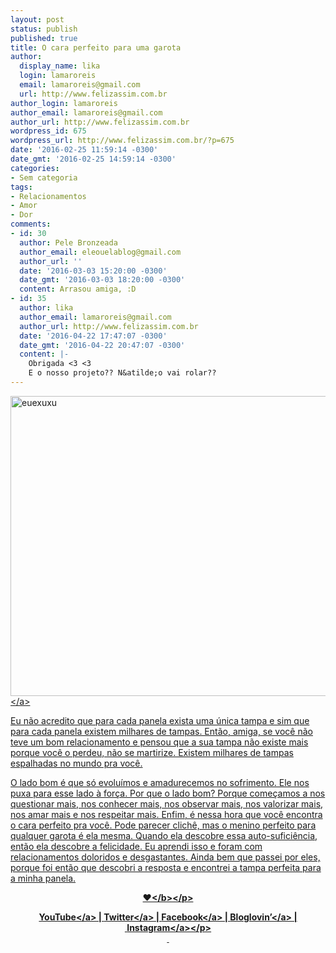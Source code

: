 ```yaml
---
layout: post
status: publish
published: true
title: O cara perfeito para uma garota
author:
  display_name: lika
  login: lamaroreis
  email: lamaroreis@gmail.com
  url: http://www.felizassim.com.br
author_login: lamaroreis
author_email: lamaroreis@gmail.com
author_url: http://www.felizassim.com.br
wordpress_id: 675
wordpress_url: http://www.felizassim.com.br/?p=675
date: '2016-02-25 11:59:14 -0300'
date_gmt: '2016-02-25 14:59:14 -0300'
categories:
- Sem categoria
tags:
- Relacionamentos
- Amor
- Dor
comments:
- id: 30
  author: Pele Bronzeada
  author_email: eleouelablog@gmail.com
  author_url: ''
  date: '2016-03-03 15:20:00 -0300'
  date_gmt: '2016-03-03 18:20:00 -0300'
  content: Arrasou amiga, :D
- id: 35
  author: lika
  author_email: lamaroreis@gmail.com
  author_url: http://www.felizassim.com.br
  date: '2016-04-22 17:47:07 -0300'
  date_gmt: '2016-04-22 20:47:07 -0300'
  content: |-
    Obrigada <3 <3
    E o nosso projeto?? N&atilde;o vai rolar??
---
```

<p><a href="http:&#47;&#47;www.felizassim.com.br&#47;wp-content&#47;uploads&#47;2016&#47;02&#47;IMG_6117.jpg"><img class="aligncenter wp-image-677 size-large" src="http:&#47;&#47;www.felizassim.com.br&#47;wp-content&#47;uploads&#47;2016&#47;02&#47;IMG_6117-1024x768.jpg" alt="euexuxu" width="640" height="480" &#47;><&#47;a></p>
<p>Eu n&atilde;o acredito que para cada panela exista uma &uacute;nica&nbsp;tampa e sim que para cada panela existem milhares de tampas. Ent&atilde;o, amiga, se voc&ecirc; n&atilde;o teve um bom relacionamento e pensou que a sua tampa n&atilde;o existe mais porque voc&ecirc; o perdeu, n&atilde;o se martirize. Existem milhares de tampas espalhadas no mundo pra voc&ecirc;.</p>
<p>O lado bom &eacute; que s&oacute; evolu&iacute;mos e amadurecemos no sofrimento. Ele nos puxa para esse lado &agrave; for&ccedil;a. Por que o lado bom? Porque come&ccedil;amos a nos questionar mais, nos conhecer mais, nos observar mais, nos valorizar mais, nos amar mais e nos respeitar mais. Enfim, &eacute; nessa hora que voc&ecirc; encontra o cara perfeito pra voc&ecirc;. Pode parecer clich&ecirc;, mas o menino perfeito para qualquer garota &eacute; ela mesma. Quando ela descobre essa auto-sufici&ecirc;ncia, ent&atilde;o ela descobre a felicidade. Eu aprendi isso e foram com relacionamentos doloridos e desgastantes. Ainda bem que passei por eles, porque foi ent&atilde;o que descobri a resposta e encontrei a tampa perfeita para a minha panela.</p>
<p style="text-align: center;"><b>&hearts;<&#47;b><&#47;p></p>
<p style="text-align: center;"><a href="https:&#47;&#47;www.youtube.com&#47;channel&#47;UCTk3xkOSzWzf8Ba-wJN8jDA" target="_blank">YouTube<&#47;a> |&nbsp;<a href="https:&#47;&#47;twitter.com&#47;lettiicee" target="_blank">Twitter<&#47;a>&nbsp;|&nbsp;<a href="http:&#47;&#47;www.facebook.com&#47;blogfelizassim" target="_blank">Facebook<&#47;a>&nbsp;|&nbsp;<a href="https:&#47;&#47;www.bloglovin.com&#47;blogs&#47;feliz-assim-14224049" target="_blank">Bloglovin&rsquo;<&#47;a>&nbsp;|&nbsp;<a href="http:&#47;&#47;instagram.com&#47;lettiicee" target="_blank">Instagram<&#47;a><&#47;p><br />
&nbsp;</p>
